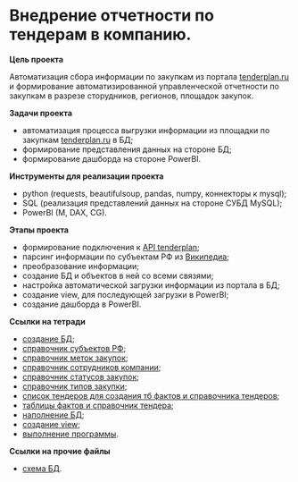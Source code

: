 # Внедрение отчетности по тендерам в компанию. 

**Цель проекта**

Автоматизация сбора информации по закупкам  из портала [tenderplan.ru](https://tenderplan.ru/) и формирование автоматизированной управленческой отчетности по закупкам в разрезе сторудников, регионов, площадок закупок.

**Задачи проекта**

- автоматизация процесса выгрузки информации из площадки по закупкам [tenderplan.ru](https://tenderplan.ru/) в БД;
- формирование представления данных на стороне БД;
- формирование дашборда на стороне PowerBI.

**Инструменты для реализации проекта**

- python (requests, beautifulsoup, pandas, numpy, коннекторы к mysql);
- SQL (реализация представлений данных на стороне СУБД MySQL);
- PowerBI (M, DAX, CG).

**Этапы проекта**

- формирование подключения к [API tenderplan](https://tenderplan.ru/api/doc/);
- парсинг информации по субъектам РФ из [Википедиа](https://ru.wikipedia.org/wiki/%D0%A1%D1%83%D0%B1%D1%8A%D0%B5%D0%BA%D1%82%D1%8B_%D0%A0%D0%BE%D1%81%D1%81%D0%B8%D0%B9%D1%81%D0%BA%D0%BE%D0%B9_%D0%A4%D0%B5%D0%B4%D0%B5%D1%80%D0%B0%D1%86%D0%B8%D0%B8);
- преобразование информации;
- создание БД и объектов в ней со всеми связями;
- настройка автоматической загрузки информации из портала в БД;
- создание view, для последующей загрузки в PowerBI;
- создание дашборда в PowerBI.

**Ссылки на тетради**

- [создание БД](https://github.com/qwestsi81/Tenderplan/blob/main/pet/create_DB.ipynb);
- [справочник субъектов РФ](https://github.com/qwestsi81/Tenderplan/blob/main/pet/dict_region.ipynb);
- [справочник меток закупок](https://github.com/qwestsi81/Tenderplan/blob/main/pet/dict_marks.ipynb);
- [справочник сотрудников компании](https://github.com/qwestsi81/Tenderplan/blob/main/pet/dict_users.ipynb);
- [справочник статусов закупок](https://github.com/qwestsi81/Tenderplan/blob/main/pet/dict_status.ipynb);
- [справочник типов закупки](https://github.com/qwestsi81/Tenderplan/blob/main/pet/dict_placingway.ipynb);
- [список тендеров для создания тб фактов и справочника тендеров](https://github.com/qwestsi81/Tenderplan/blob/main/pet/lst_%D1%82enders.ipynb);
- [таблицы фактов и справочник тендера](https://github.com/qwestsi81/Tenderplan/blob/main/pet/df_tenders.ipynb);
- [наполнение БД](https://github.com/qwestsi81/Tenderplan/blob/main/pet/alter_incert_DB.ipynb);
- [создание view](https://github.com/qwestsi81/Tenderplan/blob/main/pet/creat_view.ipynb);
- [выполнение программы](https://github.com/qwestsi81/Tenderplan/blob/main/pet/%D0%9E%D1%82%D1%80%D0%B0%D0%B1%D0%BE%D1%82%D0%BA%D0%B0%20%D1%81%D0%BA%D1%80%D0%B8%D0%BF%D1%82%D0%BE%D0%B2.ipynb).

**Ссылки на прочие файлы**

- [схема БД](https://github.com/qwestsi81/Tenderplan/blob/main/pet/%D0%A1%D1%85%D0%B5%D0%BC%D0%B0%20%D0%91%D0%94.png).

